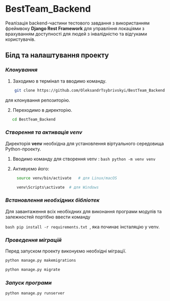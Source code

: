 # BestTeam_Backend

Реалізація backend-частини тестового завдання з використанням фреймвоку **Django Rest Framework** для управління локаціями з врахуванням доступності для людей з інвалідністю та відгуками користувачів.

## Білд та налаштування проекту

### *Клонування*
1. Заходимо в термінал та вводимо команду. <br/>

```bash
    git clone https://github.com/OleksandrTsybrivskyi/BestTeam_Backend.git
```
для клонування репозиторію.


2. Переходимо в директорію. 
```bash
   cd BestTeam_Backend
```

### *Створення та активація venv*

Директорія **venv** необхідна для установлення віртуального середовища Python-проекту. 

1. Вводимо команду для створення venv : ```bash python -m venv venv```

2. Активуємо його: 
```bash
     source venv/bin/activate   # для Linux/macOS 

     venv\Scripts\activate  # для Windows 
```

### *Встановлення необхідних бібліотек*

Для завантаження всіх необіхдних для виконання програми модулів та залежностей портібно ввести команду <br/>

```bash pip install -r requirements.txt ```, 
яка починає інсталяцію у venv. 


### *Проведення міграцій*
Перед запуском проекту виконуємо необхідні міграції. <br/>

```bash 
python manage.py makemigrations 

python manage.py migrate
``` 


### *Запуск програми* 

```bash 
python manage.py runserver 
``` 



